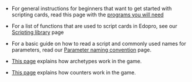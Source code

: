 - For general instructions for beginners that want to get started with scripting cards, read this page with the [programs you will need](https://github.com/ProjectIgnis/CardScripts/wiki/Enviroment-Setup-and-required-programs)

- For a list of functions that are used to script cards in Edopro, see our [Scripting library](https://github.com/ProjectIgnis/CardScripts/wiki/Scripting-Library) page

- For a basic guide on how to read a script and commonly used names for parameters, read our [Parameter naming convention](https://github.com/ProjectIgnis/CardScripts/wiki/Parameter-naming-convention) page.

- [This page](https://github.com/ProjectIgnis/CardScripts/wiki/How-archetypes-and-their-values-work) explains how archetypes work in the game.

- [This page](https://github.com/ProjectIgnis/CardScripts/wiki/Counters) explains how counters work in the game.
